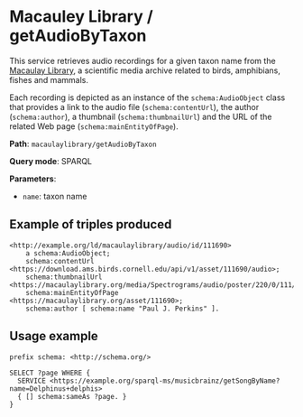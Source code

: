 # Macauley Library / getAudioByTaxon

This service retrieves audio recordings for a given taxon name from the [Macaulay Library](https://www.macaulaylibrary.org/), a scientific media archive related to birds, amphibians, fishes and mammals.

Each recording is depicted as an instance of the `schema:AudioObject` class that provides a link to the audio file (`schema:contentUrl`), the author (`schema:author`), a thumbnail (`schema:thumbnailUrl`) and the URL of the related Web page (`schema:mainEntityOfPage`).

**Path**: `macaulaylibrary/getAudioByTaxon`

**Query mode**: SPARQL

**Parameters**:
- `name`: taxon name


## Example of triples produced

    <http://example.org/ld/macaulaylibrary/audio/id/111690>
        a schema:AudioObject;
        schema:contentUrl <https://download.ams.birds.cornell.edu/api/v1/asset/111690/audio>;
        schema:thumbnailUrl <https://macaulaylibrary.org/media/Spectrograms/audio/poster/220/0/111/111690.jpg>;
        schema:mainEntityOfPage <https://macaulaylibrary.org/asset/111690>;
        schema:author [ schema:name "Paul J. Perkins" ].

## Usage example

    prefix schema: <http://schema.org/>
    
    SELECT ?page WHERE {
      SERVICE <https://example.org/sparql-ms/musicbrainz/getSongByName?name=Delphinus+delphis>
      { [] schema:sameAs ?page. }
    }
